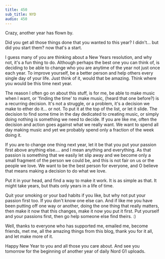 ```yaml
---
title: 450
sub_title: NYD
audio: 450
---
```


Crazy, another year has flown by.

Did you get all those things done that you wanted to this year? I didn't… but did you start them? now that's a start.

I guess many of you are thinking about a New Years resolution, and why not, it's a fun thing to do. Although perhaps the best one you can think of, is deciding to be able to change who you are anytime of the year not just once each year. To improve yourself, be a better person and help others every single day of your life. Just think of it, would that be amazing. Think where you would be this time next year.

The reason I often go on about this stuff, is for me, be able to make music when I want, or 'finding the time' to make music, (heard that one before?) is a recurring decision. It's not a struggle, or a problem, it's a decision we make to ether do it… or not. To put it at the top of the list, or let it slide. The decision to find some time in the day dedicated to creating music, or simply doing nothing is something we need to decide. If you are like me, often the decision and action goes against what we really want. We want to spend all day making music and yet we probably spend only a fraction of the week doing it.

If you are to change one thing next year, let it be that you put your passion first above anything else.… and I mean anything and everything. As that passion is something that we easily let slip away and we become only a small fragment of the person we could be, and this is not fair on us or the people we love. We want to be the best person for everyone, and O believe that means making a decision to do what we love.

Put it in your head, and find a way to make it work. It is as simple as that. It might take years, but thats only years in a life of time.

Quit your smoking or your bad habits if you like, but why not put your passion first too. If you don't know one else can. And if like me you have been putting off one way or another, doing  the one thing that really matters, then make it now that this changes, make it now you put it first. Put yourself and your passions first, then go help someone else find theirs. :)

Well, thanks to everyone who has supported me, emailed me, become friends, met me, all the amazing things from this blog, thank you for it all, and let make more of it.

Happy New Year to you and all those you care about. And see you tomorrow for the beginning of another year of daily Nord G1 uploads.